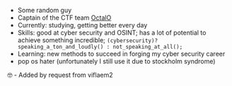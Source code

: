 - Some random guy
- Captain of the CTF team [OctalO](https://ctftime.org/team/269207)
- Currently: studying, getting better every day
- Skills: good at cyber security and OSINT; has a lot of potential to achieve something incredible; `(cybersecurity)? speaking_a_ton_and_loudly() : not_speaking_at_all();`
- Learning: new methods to succeed in forging my cyber security career
- pop os hater (unfortunately I still use it due to stockholm syndrome)

🤓 - Added by request from viflaem2
